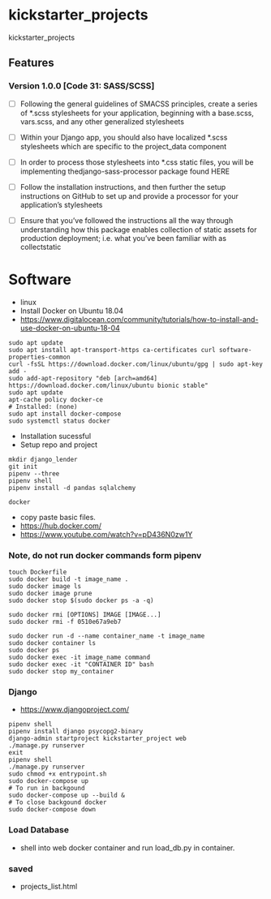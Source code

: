 # kickstarter_projects
kickstarter_projects

## Features
### Version 1.0.0 [Code 31: SASS/SCSS]
- [ ] Following the general guidelines of SMACSS principles, create a series of *.scss stylesheets for your application, beginning with a base.scss, vars.scss, and any other generalized stylesheets
- [ ] Within your Django app, you should also have localized *.scss stylesheets which are specific to the project_data component
- [ ] In order to process those stylesheets into *.css static files, you will be implementing thedjango-sass-processor package found HERE
 - [ ] Follow the installation instructions, and then further the setup instructions on GitHub to set up and provide a processor for your application’s stylesheets
 - [ ] Ensure that you’ve followed the instructions all the way through understanding how this package enables collection of static assets for production deployment; i.e. what you’ve been familiar with as collectstatic


# Software
- linux
- Install Docker on Ubuntu 18.04
 - https://www.digitalocean.com/community/tutorials/how-to-install-and-use-docker-on-ubuntu-18-04
```
sudo apt update
sudo apt install apt-transport-https ca-certificates curl software-properties-common
curl -fsSL https://download.docker.com/linux/ubuntu/gpg | sudo apt-key add -
sudo add-apt-repository "deb [arch=amd64] https://download.docker.com/linux/ubuntu bionic stable"
sudo apt update
apt-cache policy docker-ce
# Installed: (none)
sudo apt install docker-compose
sudo systemctl status docker
```
- Installation sucessful
- Setup repo and project
```
mkdir django_lender
git init
pipenv --three
pipenv shell
pipenv install -d pandas sqlalchemy

docker
```
- copy paste basic files.
- https://hub.docker.com/
- https://www.youtube.com/watch?v=pD436N0zw1Y
### Note, do not run docker commands form pipenv
```
touch Dockerfile
sudo docker build -t image_name .
sudo docker image ls
sudo docker image prune
sudo docker stop $(sudo docker ps -a -q)

sudo docker rmi [OPTIONS] IMAGE [IMAGE...]
sudo docker rmi -f 0510e67a9eb7

sudo docker run -d --name container_name -t image_name
sudo docker container ls
sudo docker ps
sudo docker exec -it image_name command
sudo docker exec -it "CONTAINER ID" bash
sudo docker stop my_container
```
### Django
- https://www.djangoproject.com/
```
pipenv shell
pipenv install django psycopg2-binary
django-admin startproject kickstarter_project web
./manage.py runserver
exit
pipenv shell
./manage.py runserver
sudo chmod +x entrypoint.sh
sudo docker-compose up
# To run in backgound
sudo docker-compose up --build &
# To close backgound docker
sudo docker-compose down
```

### Load Database
- shell into web docker container and run load_db.py in container.

### saved
- projects_list.html
```

```
